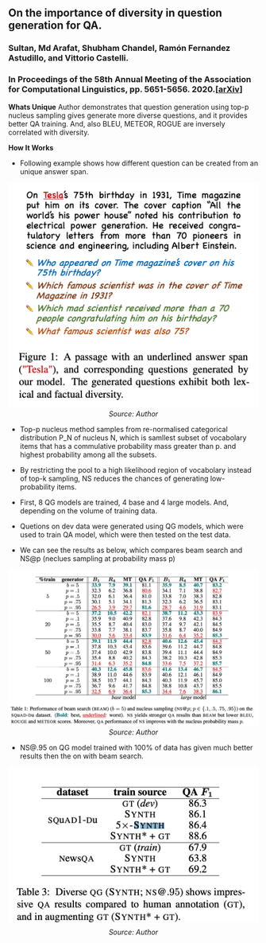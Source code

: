 ## On the importance of diversity in question generation for QA.
### Sultan, Md Arafat, Shubham Chandel, Ramón Fernandez Astudillo, and Vittorio Castelli.
### In Proceedings of the 58th Annual Meeting of the Association for Computational Linguistics, pp. 5651-5656. 2020.[[arXiv](https://www.aclweb.org/anthology/2020.acl-main.500.pdf)]

**Whats Unique**
Author demonstrates that question generation using top-p nucleus sampling gives generate more diverse questions, and it provides better QA training. And, also BLEU, METEOR, ROGUE are inversely correlated with diversity.

**How It Works**
* Following example shows how different question can be created from an unique answer span.

<p align="center">
<img width=600 src="images/QG_diversity_examples.png">
<em>Source: Author</em>
</p>

* Top-p nucleus method samples from re-normalised categorical distribution P_N of nucleus N, which is samllest subset of vocabolary items that has a commulative probability mass greater than p. and highest probability among all the subsets. 
* By restricting the pool to a high likelihood region of vocabolary instead of top-k sampling, NS reduces the chances of generating low-probability items.

* First, 8 QG models are trained, 4 base and 4 large models. And, depending on the volume of training data. 
* Quetions on dev data were generated using QG models, which were used to train QA model, which were then tested on the test data.

* We can see the results as below, which compares beam search and NS@p (neclues sampling at probability mass p)

<p align="center">
<img width=600 src="images/QG_diversity_results.png">
<em>Source: Author</em>
</p>

* NS@.95 on QG model trained with 100% of data has given much better results then the on with beam search.


<p align="center">
<img width=600 src="images/QG_diversity_best_results.png">
<em>Source: Author</em>
</p>